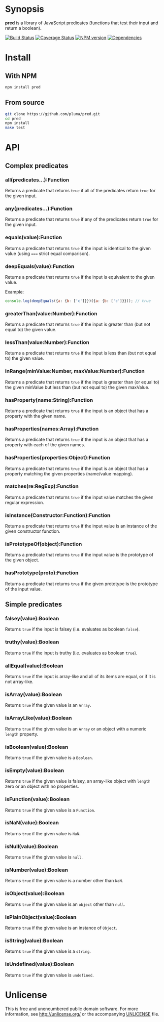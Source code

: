 # Synopsis

**pred** is a library of JavaScript predicates (functions that test their input and return a boolean).

[![Build Status](https://travis-ci.org/pluma/pred.png?branch=master)](https://travis-ci.org/pluma/pred) [![Coverage Status](https://coveralls.io/repos/pluma/pred/badge.png?branch=master)](https://coveralls.io/r/pluma/pred?branch=master) [![NPM version](https://badge.fury.io/js/pred.png)](http://badge.fury.io/js/pred) [![Dependencies](https://david-dm.org/pluma/pred.png)](https://david-dm.org/pluma/pred)

# Install

## With NPM

```sh
npm install pred
```

## From source

```sh
git clone https://github.com/pluma/pred.git
cd pred
npm install
make test
```

# API

## Complex predicates

### all(predicates…):Function

Returns a predicate that returns `true` if all of the predicates return `true` for the given input.

### any(predicates…):Function

Returns a predicate that returns `true` if any of the predicates return `true` for the given input.

### equals(value):Function

Returns a predicate that returns `true` if the input is identical to the given value (using `===` strict equal comparison).

### deepEquals(value):Function

Returns a predicate that returns `true` if the input is equivalent to the given value.

Example:

```javascript
console.log(deepEquals({a: {b: ['c']}})({a: {b: ['c']}})); // true
```

### greaterThan(value:Number):Function

Returns a predicate that returns `true` if the input is greater than (but not equal to) the given value.

### lessThan(value:Number):Function

Returns a predicate that returns `true` if the input is less than (but not equal to) the given value.

### inRange(minValue:Number, maxValue:Number):Function

Returns a predicate that returns `true` if the input is greater than (or equal to) the given minValue but less than (but not equal to) the given maxValue.

### hasProperty(name:String):Function

Returns a predicate that returns `true` if the input is an object that has a property with the given name.

### hasProperties(names:Array):Function

Returns a predicate that returns `true` if the input is an object that has a property with each of the given names.

### hasProperties(properties:Object):Function

Returns a predicate that returns `true` if the input is an object that has a property matching the given properties (name/value mapping).

### matches(re:RegExp):Function

Returns a predicate that returns `true` if the input value matches the given regular expression.

### isInstance(Constructor:Function):Function

Returns a predicate that returns `true` if the input value is an instance of the given constructor function.

### isPrototypeOf(object):Function

Returns a predicate that returns `true` if the input value is the prototype of the given object.

### hasPrototype(proto):Function

Returns a predicate that returns `true` if the given prototype is the prototype of the input value.

## Simple predicates

### falsey(value):Boolean

Returns `true` if the input is falsey (i.e. evaluates as boolean `false`).

### truthy(value):Boolean

Returns `true` if the input is truthy (i.e. evaluates as boolean `true`).

### allEqual(value):Boolean

Returns `true` if the input is array-like and all of its items are equal, or if it is not array-like.

### isArray(value):Boolean

Returns `true` if the given value is an `Array`.

### isArrayLike(value):Boolean

Returns `true` if the given value is an `Array` or an object with a numeric `length` property.

### isBoolean(value):Boolean

Returns `true` if the given value is a `Boolean`.

### isEmpty(value):Boolean

Returns `true` if the given value is falsey, an array-like object with `length` zero or an object with no properties.

### isFunction(value):Boolean

Returns `true` if the given value is a `Function`.

### isNaN(value):Boolean

Returns `true` if the given value is `NaN`.

### isNull(value):Boolean

Returns `true` if the given value is `null`.

### isNumber(value):Boolean

Returns `true` if the given value is a number other than `NaN`.

### isObject(value):Boolean

Returns `true` if the given value is an `object` other than `null`.

### isPlainObject(value):Boolean

Returns `true` if the given value is an instance of `Object`.

### isString(value):Boolean

Returns `true` if the given value is a `string`.

### isUndefined(value):Boolean

Returns `true` if the given value is `undefined`.

# Unlicense

This is free and unencumbered public domain software. For more information, see http://unlicense.org/ or the accompanying [UNLICENSE](https://github.com/pluma/pred/blob/master/UNLICENSE) file.
